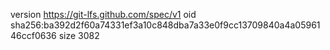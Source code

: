 version https://git-lfs.github.com/spec/v1
oid sha256:ba392d2f60a74331ef3a10c848dba7a33e0f9cc13709840a4a0596146ccf0636
size 3082
